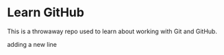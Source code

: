 # Learn GitHub

This is a throwaway repo used to learn about working with Git and GitHub.

adding a new line
